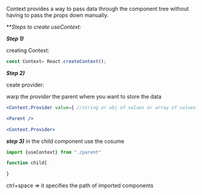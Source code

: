 Context provides a way to pass data through the component tree without having to pass the *props* down manually.


***Steps to create useContext:*

***Step 1)***

creating Context:


```jsx
const Context= React.createContext();
```

***Step 2)***

ceate provider:

warp the *provider* the parent where you want to store the data 

```jsx
<Context.Provider value={ //string or obj of values or array of values depends upon your usecase}> 

<Parent />

<Context.Provider>
```

***step 3)***
 in the child component  use the cosume

```jsx
import {useContext} from "./parent"

function child{

}
```

ctrl+space => it specifies the path of imported components